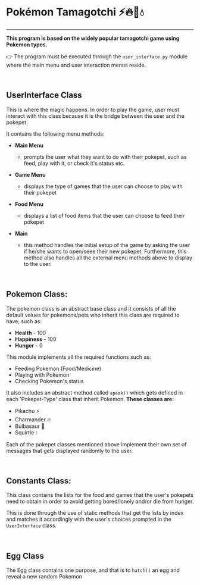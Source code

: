 

# Pokémon Tamagotchi ⚡️🔥🍃💧

---



**This program is based on the widely popular tamagotchi game using Pokemon types.**



👉 The program must be executed through the `user_interface.py` module where the main menu and user interaction menus reside.

&nbsp;
&nbsp;

## UserInterface Class

This is where the magic happens. In order to play the game, user must interact with this class because it is the bridge between the user and the pokepet.



It contains the following menu methods:

- **Main Menu**

  - prompts the user what they want to do with their pokepet, such as feed, play with it, or check it's status etc.

    

- **Game Menu**

  - displays the type of games that the user can choose to play with their pokepet



- **Food Menu**
  - displays a list of food items that the user can choose to feed their pokepet



- **Main**
  - this method handles the initial setup of the game by asking the user if he/she wants to open/seee their new pokepet. Furthermore, this method also handles all the external menu methods above to display to the user.

&nbsp;
&nbsp;

## Pokemon Class:

The pokemon class is an abstract base class and it consists of all the default values for pokemons/pets who inherit this class are required to have; such as:

- **Health** - 100
- **Happiness** - 100
- **Hunger** - 0



This module implements all the required functions such as:

- Feeding Pokemon (Food/Medicine)
- Playing with Pokemon
- Checking Pokemon's status



It also includes an abstract method called ```speak()``` which gets defined in each 'Pokepet-Type' class that inherit Pokemon. **These classes are:**

- Pikachu ⚡️
- Charmander 🔥
- Bulbasaur 🍃
- Squirtle 💧

Each of the pokepet classes mentioned above implement their own set of messages that gets displayed randomly to the user. 

&nbsp;
&nbsp;

## Constants Class:

This class contains the lists for the food and games that the user's pokepets need to obtain in order to avoid getting bored/lonely and/or die from hunger.



This is done through the use of static methods that get the lists by index and matches it accordingly with the user's choices prompted in the ```UserInterface``` class.

&nbsp;
&nbsp;

## Egg Class

The Egg class contains one purpose, and that is to ```hatch()``` an egg and reveal a new random Pokemon

















